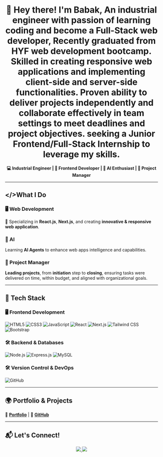 <h1 align="center">👋 Hey there! I'm Babak, An industrial engineer with passion of learning coding and become a Full-Stack web developer, Recently graduated from HYF web development bootcamp. Skilled in creating responsive web applications and implementing client-side and server-side functionalities. Proven ability to deliver projects independently and collaborate effectively in team settings to meet deadlines and project objectives. seeking a Junior Frontend/Full-Stack Internship to leverage my skills.</h1>

<p align="center">
  <strong>💻 Industrial Engineer | 🎨 Frontend Developer | 🤖 AI Enthusiast | 🧠 Project Manager</strong>
</p>

---

## </>What I Do  

### 🖥️ Web Development  
🎨 Specializing in **React.js**, **Next.js**, and creating **innovative & responsive web application**.

### 🤖 AI  
 Learning **AI Agents** to enhance web apps intelligence and capabilities. 

### 🧠 Project Manager  
 **Leading projects**, from **initiation** step to **closing**, ensuring tasks were delivered on time, within budget, and aligned with organizational goals. 
 
---

## 🔧 **Tech Stack**  

### 🖥️ **Frontend Development**  
![HTML5](https://img.shields.io/badge/HTML5-E34F26?style=for-the-badge&logo=html5&logoColor=white)
![CSS3](https://img.shields.io/badge/CSS3-1572B6?style=for-the-badge&logo=css3&logoColor=white)
![JavaScript](https://img.shields.io/badge/JavaScript-F7DF1E?style=for-the-badge&logo=javascript&logoColor=black)
![React](https://img.shields.io/badge/React-61DAFB?style=for-the-badge&logo=react&logoColor=black)
![Next.js](https://img.shields.io/badge/Next.js-000000?style=for-the-badge&logo=next.js&logoColor=white)
![Tailwind CSS](https://img.shields.io/badge/TailwindCSS-38B2AC?style=for-the-badge&logo=tailwind-css&logoColor=white)
![Bootstrap](https://img.shields.io/badge/Bootstrap-7952B3?style=for-the-badge&logo=bootstrap&logoColor=white)

### 🛠️ **Backend & Databases**  
![Node.js](https://img.shields.io/badge/Node.js-339933?style=for-the-badge&logo=node.js&logoColor=white)
![Express.js](https://img.shields.io/badge/Express.js-000000?style=for-the-badge&logo=express&logoColor=white)
![MySQL](https://img.shields.io/badge/MySQL-4479A1?style=for-the-badge&logo=mysql&logoColor=white)

### 🛠️ **Version Control & DevOps**  
![GitHub](https://img.shields.io/badge/GitHub-181717?style=for-the-badge&logo=github&logoColor=white)

---

## 🌍 Portfolio & Projects  
🔗 **[Portfolio](https://babakthewebdeveloper.netlify.app/)** | 💼 **[GitHub](https://github.com/Babak-BashirZadeh)**  

---

## 📬 Let's Connect!  
<p align="center">
  <a href="mailto:Babak.bashirzadeh@gmail.com">
    <img src="https://img.shields.io/badge/Gmail-D14836?style=for-the-badge&logo=gmail&logoColor=white" />
  </a>
  <a href="https://www.linkedin.com/in/babak-bashirzadeh/">
    <img src="https://img.shields.io/badge/LinkedIn-0077B5?style=for-the-badge&logo=linkedin&logoColor=white" />
  </a>
</p>
